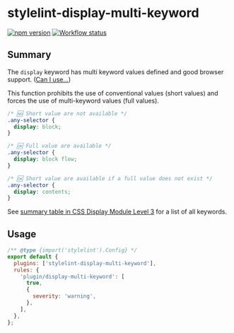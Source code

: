 # stylelint-display-multi-keyword

[![npm version](https://badge.fury.io/js/stylelint-display-multi-keyword.svg)](https://www.npmjs.com/package/stylelint-display-multi-keyword)
[![Workflow status](https://github.com/SaekiTominaga/stylelint-plugin/actions/workflows/package-display-multi-keyword.yml/badge.svg)](https://github.com/SaekiTominaga/stylelint-plugin/actions/workflows/package-display-multi-keyword.yml)

## Summary

The `display` keyword has multi keyword values defined and good browser support. ([Can I use...](https://caniuse.com/mdn-css_properties_display_multi-keyword_values))

This function prohibits the use of conventional values (short values) and forces the use of multi-keyword values (full values).

```css
/* 🆖 Short value are not available */
.any-selector {
  display: block;
}

/* 🆗 Full value are available */
.any-selector {
  display: block flow;
}

/* 🆗 Short value are available if a full value does not exist */
.any-selector {
  display: contents;
}
```

See [summary table in CSS Display Module Level 3](https://drafts.csswg.org/css-display/#display-value-summary) for a list of all keywords.

## Usage

```javascript
/** @type {import('stylelint').Config} */
export default {
  plugins: ['stylelint-display-multi-keyword'],
  rules: {
    'plugin/display-multi-keyword': [
      true,
      {
        severity: 'warning',
      },
    ],
  },
};
```
